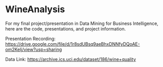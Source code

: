 # WineAnalysis
For my final project/presentation in Data Mining for Business Intelligence, here are the code, presentations, and project information.

Presentation Recording: https://drive.google.com/file/d/1r8sdUBsq9aeBhxDNNfyDQoAE-om2Kelj/view?usp=sharing

Data Link: https://archive.ics.uci.edu/dataset/186/wine+quality 
